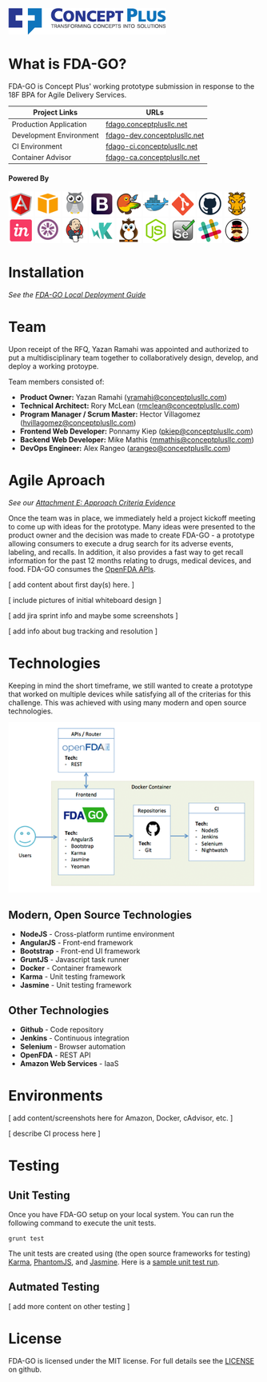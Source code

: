 ![<Concept Plus>](./app/images/cp-full-logo-colored-315x53.png)

# What is FDA-GO?

FDA-GO is Concept Plus' working prototype submission in response to the 18F BPA for Agile Delivery Services. 

Project Links  | URLs 
 ------------- | ------------- 
 Production Application    | [fdago.conceptplusllc.net](https://fdago.conceptplusllc.net) 
 Development Environment    | [fdago-dev.conceptplusllc.net](https://fdago-dev.conceptplusllc.net) 
 CI Environment   | [fdago-ci.conceptplusllc.net](https://fdago-ci.conceptplusllc.net)
 Container Advisor  | [fdago-ca.conceptplusllc.net](https://fdago-ca.conceptplusllc.net)

#### Powered By

![AngularJS](./app/images/angular.png)
![AWS](./app/images/aws.png)
![cAdvisor](./app/images/cadvisor.png)
![Bootstrap](./app/images/bootstrap.png)
![Bower](./app/images/bower.png)
![Docker](./app/images/docker.png)
![Git](./app/images/git.png)
![Github](./app/images/github.png)
![Grunt](./app/images/grunt.png)
![InVision](./app/images/invision.png)
![Jasmine](./app/images/jasmine.png)
![Jenkins](./app/images/jenkins.png)
![KarmaJS](./app/images/karma.png)
![NightwatchJS](./app/images/nightwatch.png)
![NodeJS](./app/images/nodejs.png)
![Selenium](./app/images/selenium.png)
![Slack](./app/images/slack.png)
![Yeoman](./app/images/yeoman.png)

# Installation

_See the [FDA-GO Local Deployment Guide](https://github.com/concept-plus/fda-go/blob/BPA-57-1.0-open/LOCAL_DEPLOYMENT.md)_

# Team

Upon receipt of the RFQ, Yazan Ramahi was appointed and authorized to put a multidisciplinary team together to collaboratively design, develop, and deploy a working protoype.

Team members consisted of:
* **Product Owner:** Yazan Ramahi (yramahi@conceptplusllc.com)
* **Technical Architect:** Rory McLean (rmclean@conceptplusllc.com)
* **Program Manager / Scrum Master:** Hector Villagomez (hvillagomez@conceptplusllc.com)
* **Frontend Web Developer:** Ponnamy Kiep (pkiep@conceptplusllc.com)
* **Backend Web Developer:** Mike Mathis (mmathis@conceptplusllc.com)
* **DevOps Engineer:** Alex Rangeo (arangeo@conceptplusllc.com)

# Agile Aproach

_See our [Attachment E: Approach Criteria Evidence](./APPROACH_CRITERIA_EVIDENCE.md)_

Once the team was in place, we immediately held a project kickoff meeting to come up with ideas for the prototype.  Many ideas were presented to the product owner and the decision was made to create FDA-GO - a prototype allowing consumers to execute a drug search for its adverse events, labeling, and recalls. In addition, it also provides a fast way to get recall information for the past 12 months relating to drugs, medical devices, and food. FDA-GO consumes the [OpenFDA APIs](http://open.fda.gov).

[ add content about first day(s) here. ]

[ include pictures of initial whiteboard design ]

[ add jira sprint info and maybe some screenshots ]

[ add info about bug tracking and resolution ]

# Technologies

Keeping in mind the short timeframe, we still wanted to create a prototype that worked on multiple devices while satisfying all of the criterias for this challenge. This was achieved with using many modern and open source technologies.

![Architecture](./evidence/architecture.png)

## Modern, Open Source Technologies

* **NodeJS** - Cross-platform runtime environment
* **AngularJS** - Front-end framework
* **Bootstrap** - Front-end UI framework
* **GruntJS** - Javascript task runner
* **Docker** - Container framework
* **Karma** - Unit testing framework
* **Jasmine** - Unit testing framework

## Other Technologies

* **Github** - Code repository
* **Jenkins** - Continuous integration
* **Selenium** - Browser automation
* **OpenFDA** - REST API
* **Amazon Web Services** - IaaS 

# Environments

[ add content/screenshots here for Amazon, Docker, cAdvisor, etc. ]

[ describe CI process here ]

# Testing

## Unit Testing

Once you have FDA-GO setup on your local system. You can run the following command to execute the unit tests.
```
grunt test
```
The unit tests are created using (the open source frameworks for testing) [Karma](http://karma-runner.github.io/0.12/index.html), [PhantomJS](http://phantomjs.org/), and [Jasmine](http://jasmine.github.io/). Here is a [sample unit test run](./evidence/unittest.png).

## Autmated Testing

[ add more content on other testing ]


# License

FDA-GO is licensed under the MIT license. For full details see the [LICENSE](./LICENSE.md) on github.
